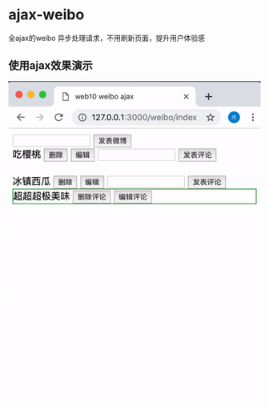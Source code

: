 # ajax-weibo
全ajax的weibo
异步处理请求，不用刷新页面，提升用户体验感
## 使用ajax效果演示
![avatar](https://github.com/BlackCatLongTail/ajax-weibo/blob/master/ajax_weibo_3.gif)
